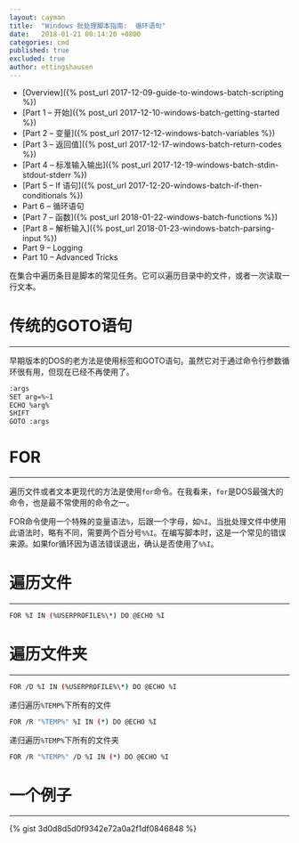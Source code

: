 ```yaml
---
layout: cayman
title:  "Windows 批处理脚本指南:  循环语句"
date:   2018-01-21 00:14:20 +0800
categories: cmd
published: true
excluded: true
author: ettingshausen
---   
```


>
+ [Overview]({% post_url 2017-12-09-guide-to-windows-batch-scripting %})
+ [Part 1 – 开始]({% post_url 2017-12-10-windows-batch-getting-started %})
+ [Part 2 – 变量]({% post_url 2017-12-12-windows-batch-variables %})
+ [Part 3 – 返回值]({% post_url 2017-12-17-windows-batch-return-codes %})
+ [Part 4 – 标准输入输出]({% post_url 2017-12-19-windows-batch-stdin-stdout-stderr %})
+ [Part 5 – If 语句]({% post_url 2017-12-20-windows-batch-if-then-conditionals %})
+ Part 6 – 循环语句
+ [Part 7 – 函数]({% post_url 2018-01-22-windows-batch-functions %})
+ [Part 8 – 解析输入]({% post_url 2018-01-23-windows-batch-parsing-input %})
+ Part 9 – Logging
+ Part 10 – Advanced Tricks

在集合中遍历条目是脚本的常见任务。它可以遍历目录中的文件，或者一次读取一行文本。

# 传统的GOTO语句
-----
早期版本的DOS的老方法是使用标签和GOTO语句。虽然它对于通过命令行参数循环很有用，但现在已经不再使用了。

```bash
:args
SET arg=%~1
ECHO %arg%
SHIFT
GOTO :args
```

# FOR
-----

遍历文件或者文本更现代的方法是使用`for`命令。在我看来，`for`是DOS最强大的命令，也是最不常使用的命令之一。

FOR命令使用一个特殊的变量语法`%`，后跟一个字母，如`%I`。当批处理文件中使用此语法时，略有不同，需要两个百分号`%%I`。在编写脚本时，这是一个常见的错误来源。如果for循环因为语法错误退出，确认是否使用了`%%I`。

# 遍历文件
----

```bash
FOR %I IN (%USERPROFILE%\*) DO @ECHO %I
```

# 遍历文件夹
----

```bash
FOR /D %I IN (%USERPROFILE%\*) DO @ECHO %I
```

递归遍历`%TEMP%`下所有的文件

```bash
FOR /R "%TEMP%" %I IN (*) DO @ECHO %I
```

递归遍历`%TEMP%`下所有的文件夹

```bash
FOR /R "%TEMP%" /D %I IN (*) DO @ECHO %I
```

# 一个例子
---

{% gist 3d0d8d5d0f9342e72a0a2f1df0846848 %}
